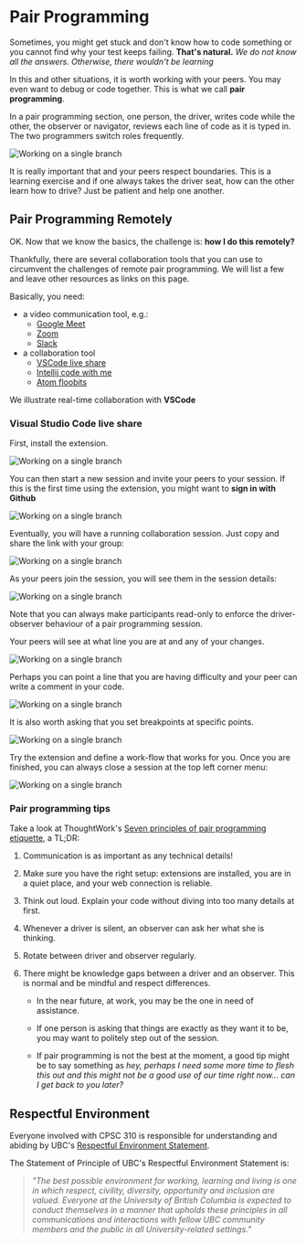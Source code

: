 # Pair Programming

Sometimes, you might get stuck and don't know how to code something or you cannot find why your test keeps failing.  **That's natural.** *We do not know all the answers. Otherwise, there wouldn't be learning*

In this and other situations, it is worth working with your peers. You may even want to debug or code together. This is what we call **pair programming**.

In a pair programming section, one person, the driver, writes code while the other, the observer or navigator, reviews each line of code as it is typed in. The two programmers switch roles frequently. 

![Working on a single branch](./images/pair-programming.jpeg)

It is really important that and your peers respect boundaries. This is a learning exercise and if one always takes the driver seat, how can the other learn how to drive? Just be patient and help one another.

## Pair Programming Remotely

OK. Now that we know the basics, the challenge is: **how I do this remotely?**

Thankfully, there are several collaboration tools that you can use to circumvent the challenges of remote pair programming. We will list a few and leave other resources as links on this page.

Basically, you need:

* a video communication tool, e.g.:
    * [Google Meet](https://meet.google.com/)
    * [Zoom](https://zoom.us/)
    * [Slack](https://slack.com/intl/en-ca/)
* a collaboration tool
    * [VSCode live share](https://visualstudio.microsoft.com/services/live-share/)
    * [Intellij code with me](https://www.jetbrains.com/help/idea/code-with-me.html)
    * [Atom floobits](https://floobits.com/)


We illustrate real-time collaboration with **VSCode**
    
### Visual Studio Code live share

First, install the extension.


![Working on a single branch](./images/live-share.png)

You can then start a new session and invite your peers to your session. If this is the first time using the extension, you might want to **sign in with Github**

![Working on a single branch](./images/live-share-log-in.png)

Eventually, you will have a running collaboration session. Just copy and share the link with your group:

![Working on a single branch](./images/live-share-invite-link.png)


As your peers join the session, you will see them in the session details: 


![Working on a single branch](./images/live-share-participants.png)

Note that you can always make participants read-only to enforce the driver-observer behaviour of a pair programming session.


Your peers will see at what line you are at and any of your changes.

![Working on a single branch](./images/live-share-code-0.png)

Perhaps you can point a line that you are having difficulty and your peer can write a comment in your code.

![Working on a single branch](./images/live-share-code-1.png)

It is also worth asking that you set breakpoints at specific points.

![Working on a single branch](./images/live-share-code-2.png)


Try the extension and define a work-flow that works for you. Once you are finished, you can always close a session at the top left corner menu:


![Working on a single branch](./images/live-share-stop.png)


### Pair programming tips

Take a look at ThoughtWork's [Seven principles of pair programming etiquette](https://www.thoughtworks.com/insights/blog/seven-principles-pair-programming-etiquette), a TL;DR:

1. Communication is as important as any technical details!

1. Make sure you have the right setup: extensions are installed, you are in a quiet place, and your web connection is reliable.

1. Think out loud. Explain your code without diving into too many details at first.

1. Whenever a driver is silent, an observer can ask her what she is thinking.


1. Rotate between driver and observer regularly. 

1. There might be knowledge gaps between a driver and an observer. This is normal and be mindful and respect differences. 

    * In the near future, at work, you may be the one in need of assistance. 

    * If one person is asking that things are exactly as they want it to be, you may want to politely step out of the session.

    * If pair programming is not the best at the moment, a good tip might be to say something as *hey, perhaps I need some more time to flesh this out and this might not be a good use of our time right now... can I get back to you later?*

## Respectful Environment

Everyone involved with CPSC 310 is responsible for understanding and abiding by UBC's [Respectful Environment Statement](https://hr.ubc.ca/working-ubc/respectful-environment).

The Statement of Principle of UBC's Respectful Environment Statement is:

> *"The best possible environment for working, learning and living is one in which respect, civility, diversity, opportunity and inclusion are valued. Everyone at the University of British Columbia is expected to conduct themselves in a manner that upholds these principles in all communications and interactions with fellow UBC community members and the public in all University-related settings."* 
